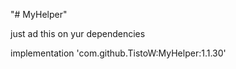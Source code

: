 "# MyHelper" 


just ad this on yur dependencies

implementation 'com.github.TistoW:MyHelper:1.1.30'
